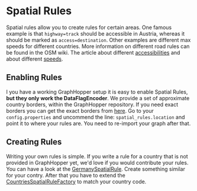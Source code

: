 # Spatial Rules

Spatial rules allow you to create rules for certain areas. One famous example is that `highway=track` should be accessible 
in Austria, whereas it should be marked as `access=destination`. Other examples are different max speeds for different
countries. More information on different road rules can be found in the OSM wiki. The article about different 
[accessibilities](https://wiki.openstreetmap.org/wiki/OSM_tags_for_routing/Access-Restrictions) and about different 
[speeds](https://wiki.openstreetmap.org/wiki/OSM_tags_for_routing/Maxspeed#Motorcar).

## Enabling Rules

I you have a working GraphHopper setup it is easy to enable Spatial Rules, **but they only work the DataFlagEncoder**.
We provide a set of approximate country borders, within the GraphHopper repository. If you need exact borders you can
get the exact borders from [here](https://github.com/datasets/geo-countries). Go to your `config.properties` and
uncommend the line: `spatial_rules.location` and point it to where your rules are. You need to re-import your graph after 
that.

## Creating Rules

Writing your own rules is simple. If you write a rule for a country that is not provided in GraphHopper yet, we'd love
if you would contribute your rules. You can have a look at the [GermanySpatialRule](https://github.com/graphhopper/graphhopper/blob/master/core/src/main/java/com/graphhopper/routing/util/spatialrules/countries/GermanySpatialRule.java).
Create something similar for your contry. After that you have to extend the [CountriesSpatialRuleFactory](https://github.com/graphhopper/graphhopper/blob/master/web/src/main/java/com/graphhopper/spatialrules/CountriesSpatialRuleFactory.java) 
to match your country code. 
